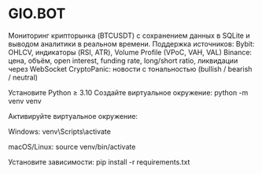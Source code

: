 # GIO.BOT

Мониторинг крипторынка (BTCUSDT) с сохранением данных в SQLite и выводом аналитики в реальном времени.
Поддержка источников:
Bybit: OHLCV, индикаторы (RSI, ATR), Volume Profile (VPoC, VAH, VAL)
Binance: цена, объём, open interest, funding rate, long/short ratio, ликвидации через WebSocket
CryptoPanic: новости с тональностью (bullish / bearish / neutral)

Установите Python ≥ 3.10
Создайте виртуальное окружение:
python -m venv venv

Активируйте виртуальное окружение:

Windows:
venv\Scripts\activate

macOS/Linux:
source venv/bin/activate

Установите зависимости:
pip install -r requirements.txt
